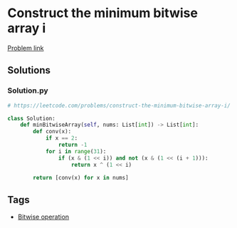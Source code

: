 # Construct the minimum bitwise array i

[Problem link](https://leetcode.com/problems/construct-the-minimum-bitwise-array-i/)

## Solutions


### Solution.py
```py
# https://leetcode.com/problems/construct-the-minimum-bitwise-array-i/

class Solution:
    def minBitwiseArray(self, nums: List[int]) -> List[int]:
        def conv(x):
            if x == 2:
                return -1
            for i in range(31):
                if (x & (1 << i)) and not (x & (1 << (i + 1))):
                    return x ^ (1 << i)

        return [conv(x) for x in nums]
```
## Tags

* [Bitwise operation](/Collections/bitwise-operation.md#bitwise-operation)
